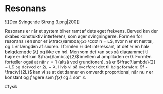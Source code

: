 # Resonans

![[Den Svingende Streng 3.png|200]]

Resonans er når et system bliver ramt af dets eget
frekvens. Derved kan der skabes konstruktiv interferens, som øger
svingningerne. Formlen for resonans i en snor er
$\frac{\lambda}{2} \cdot n = L$, hvor n er et helt tal, og L er længden
af snoren. I formlen er det interessant, at det er en halv bølgelængde
(λ) og ikke en hel. Men som det kan ses på diagrammet til højre er det
kun $\frac{\lambda}{2}$ imellem at amplituden er 0. Formlen fortæller
også at når $n = 1$ (altså ved grundtonen), så er
$\frac{\lambda}{2} = L$ og derved er $2L = \lambda$. Hvis vi så
overfører det til bølgeformlen: $f = \frac{v}{2L}$ kan vi se at det
danner en omvendt proportional, når nu $v$ er konstant og *f* agere som
*f(x)* og *L* som *x*.

#fysik 